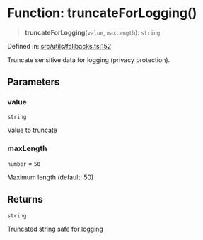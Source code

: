 # Function: truncateForLogging()

> **truncateForLogging**(`value`, `maxLength`): `string`

Defined in: [src/utils/fallbacks.ts:152](https://github.com/Nick2bad4u/Uptime-Watcher/blob/3cce0c3b352c8390536ca3c7399ece50a05faf18/src/utils/fallbacks.ts#L152)

Truncate sensitive data for logging (privacy protection).

## Parameters

### value

`string`

Value to truncate

### maxLength

`number` = `50`

Maximum length (default: 50)

## Returns

`string`

Truncated string safe for logging
